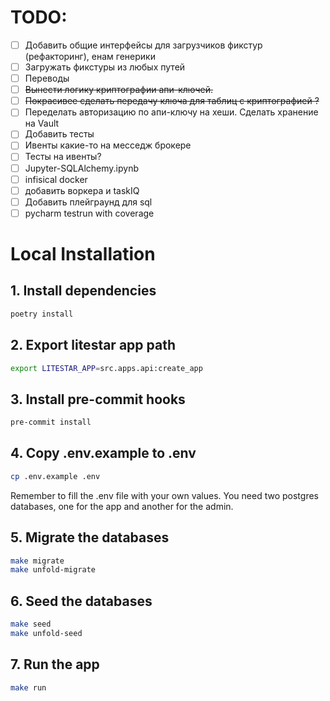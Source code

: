 # TODO:

- [ ] Добавить общие интерфейсы для загрузчиков фикстур (рефакторинг), енам генерики
- [ ] Загружать фикстуры из любых путей
- [ ] Переводы
- [ ] ~~Вынести логику криптографии апи-ключей.~~
- [ ] ~~Покрасивее сделать передачу ключа для таблиц с криптографией ?~~
- [ ] Переделать авторизацию по апи-ключу на хеши. Сделать хранение на Vault
- [ ] Добавить тесты
- [ ] Ивенты какие-то на месседж брокере
- [ ] Тесты на ивенты?
- [ ] Jupyter-SQLAlchemy.ipynb
- [ ] infisical docker
- [ ] добавить воркера и taskIQ
- [ ] Добавить плейграунд для sql
- [ ] pycharm testrun with coverage

# Local Installation

## 1. Install dependencies

```bash
poetry install
```

## 2. Export litestar app path

```bash
export LITESTAR_APP=src.apps.api:create_app
```

## 3. Install pre-commit hooks

```bash
pre-commit install
```

## 4. Copy .env.example to .env

```bash
cp .env.example .env
```
Remember to fill the .env file with your own values.
You need two postgres databases, one for the app and another for the admin.

## 5. Migrate the databases

```bash
make migrate
make unfold-migrate
```

## 6. Seed the databases

```bash
make seed
make unfold-seed
```

## 7. Run the app

```bash
make run
```

